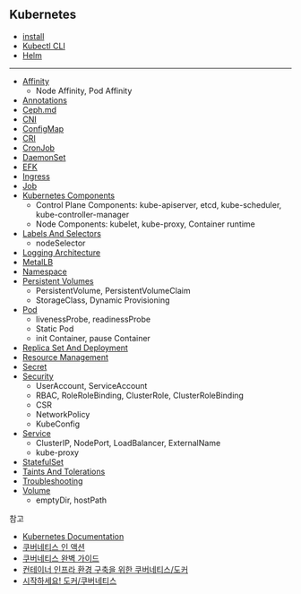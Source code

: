 ## Kubernetes

- [install](Install/README.md)
- [Kubectl CLI](Kubectl-CLI/Kubectl-CLI.md)
- [Helm](Helm/Helm.md)

 

---

* [Affinity](Affinity/Affinity.md)
  * Node Affinity, Pod Affinity
* [Annotations](Annotations/Annotations.md)
* [Ceph.md](ceph/ceph.md) 
* [CNI](CNI/CNI.md)
* [ConfigMap](ConfigMap/ConfigMap.md)
* [CRI](CRI/CRI.md)
* [CronJob](CronJob/CronJob.md) 
* [DaemonSet](DaemonSet/DaemonSet.md)
* [EFK](EFK/EFK.md)
* [Ingress](Ingress/Ingress.md)
* [Job](Job/Job.md)
* [Kubernetes Components](Kubernetes-Components/Kubernetes-Components.md)
  * Control Plane Components: kube-apiserver, etcd, kube-scheduler, kube-controller-manager
  * Node Components: kubelet, kube-proxy, Container runtime
* [Labels And Selectors](Labels-And-Selectors/Labels-And-Selectors.md)
  * nodeSelector
* [Logging Architecture](Logging-Architecture/Logging-Architecture.md) 
* [MetalLB](MetalLB/MetalLB.md) 
* [Namespace](Namespace/Namespace.md)
* [Persistent Volumes](Persistent-Volumes/Persistent-Volumes.md) 
  * PersistentVolume, PersistentVolumeClaim
  * StorageClass, Dynamic Provisioning
* [Pod](Pod/Pod.md)
  * livenessProbe, readinessProbe
  * Static Pod
  * init Container, pause Container
* [Replica Set And Deployment](Replica-Set-And-Deployment/Replica-Set-And-Deployment.md)
* [Resource Management](Resource-Management/Resource-Management.md)
* [Secret](Secret/Secret.md)
* [Security](Security/Security.md)
  * UserAccount, ServiceAccount
  * RBAC, RoleRoleBinding, ClusterRole, ClusterRoleBinding
  * CSR
  * NetworkPolicy
  * KubeConfig
* [Service](Service/Service.md)
  * ClusterIP, NodePort, LoadBalancer, ExternalName
  * kube-proxy
* [StatefulSet](StatefulSet/StatefulSet.md)
* [Taints And Tolerations](Taints-And-Tolerations/Taints-And-Tolerations.md)
* [Troubleshooting](Troubleshooting/README.md) 
* [Volume](Volumes/Volumes.md)
  * emptyDir, hostPath



참고

* [Kubernetes Documentation](https://kubernetes.io/docs/home/)
* [쿠버네티스 인 액션](https://product.kyobobook.co.kr/detail/S000001804912)
* [쿠버네티스 완벽 가이드](http://www.yes24.com/Product/Goods/102847901)
* [컨테이너 인프라 환경 구축을 위한 쿠버네티스/도커](http://www.yes24.com/Product/Goods/102099414)
* [시작하세요! 도커/쿠버네티스](http://www.yes24.com/Product/Goods/84927385)
